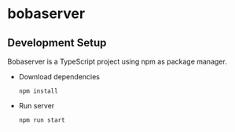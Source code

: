 # bobaserver

## Development Setup

Bobaserver is a TypeScript project using npm as package manager.

* Download dependencies
  ```
  npm install
  ```
* Run server
  ```
  npm run start
  ```
